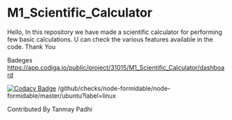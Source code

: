 # M1_Scientific_Calculator
Hello,
In this repository we have made a scientific calculator for performing few basic calculations.
U can check the various features available in the code.
Thank You


Badeges
https://app.codiga.io/public/project/31015/M1_Scientific_Calculator/dashboard

[![Codacy Badge](https://app.codacy.com/project/badge/Grade/e75128e1c1a54bd7b7bf1ad1eaa1fe78)](https://www.codacy.com/gh/tanmaypadhi08/M1_Scientific_Calculator/dashboard?utm_source=github.com&amp;utm_medium=referral&amp;utm_content=tanmaypadhi08/M1_Scientific_Calculator&amp;utm_campaign=Badge_Grade)
/github/checks/node-formidable/node-formidable/master/ubuntu?label=linux



Contributed By Tanmay Padhi
